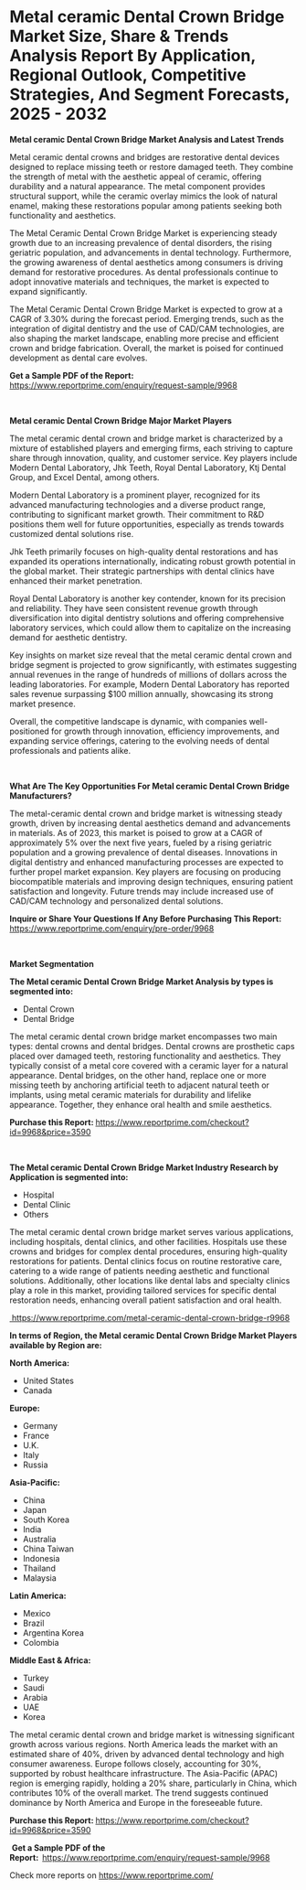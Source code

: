 <p><h1>Metal ceramic Dental Crown Bridge Market Size, Share & Trends Analysis Report By Application, Regional Outlook, Competitive Strategies, And Segment Forecasts, 2025 - 2032</h1></p><p><strong>Metal ceramic Dental Crown Bridge Market Analysis and Latest Trends</strong></p>
<p><p>Metal ceramic dental crowns and bridges are restorative dental devices designed to replace missing teeth or restore damaged teeth. They combine the strength of metal with the aesthetic appeal of ceramic, offering durability and a natural appearance. The metal component provides structural support, while the ceramic overlay mimics the look of natural enamel, making these restorations popular among patients seeking both functionality and aesthetics.</p><p>The Metal Ceramic Dental Crown Bridge Market is experiencing steady growth due to an increasing prevalence of dental disorders, the rising geriatric population, and advancements in dental technology. Furthermore, the growing awareness of dental aesthetics among consumers is driving demand for restorative procedures. As dental professionals continue to adopt innovative materials and techniques, the market is expected to expand significantly.</p><p>The Metal Ceramic Dental Crown Bridge Market is expected to grow at a CAGR of 3.30% during the forecast period. Emerging trends, such as the integration of digital dentistry and the use of CAD/CAM technologies, are also shaping the market landscape, enabling more precise and efficient crown and bridge fabrication. Overall, the market is poised for continued development as dental care evolves.</p></p>
<p><strong>Get a Sample PDF of the Report:&nbsp;</strong> <a href="https://www.reportprime.com/enquiry/request-sample/9968?utm_campaign=2487&utm_medium=2&utm_source=Github&utm_content=ia&utm_term=20032025&utm_id=metal-ceramic-dental-crown-bridge">https://www.reportprime.com/enquiry/request-sample/9968</a></p>
<p>&nbsp;</p>
<p><strong>Metal ceramic Dental Crown Bridge Major Market Players</strong></p>
<p><p>The metal ceramic dental crown and bridge market is characterized by a mixture of established players and emerging firms, each striving to capture share through innovation, quality, and customer service. Key players include Modern Dental Laboratory, Jhk Teeth, Royal Dental Laboratory, Ktj Dental Group, and Excel Dental, among others.</p><p>Modern Dental Laboratory is a prominent player, recognized for its advanced manufacturing technologies and a diverse product range, contributing to significant market growth. Their commitment to R&D positions them well for future opportunities, especially as trends towards customized dental solutions rise.</p><p>Jhk Teeth primarily focuses on high-quality dental restorations and has expanded its operations internationally, indicating robust growth potential in the global market. Their strategic partnerships with dental clinics have enhanced their market penetration.</p><p>Royal Dental Laboratory is another key contender, known for its precision and reliability. They have seen consistent revenue growth through diversification into digital dentistry solutions and offering comprehensive laboratory services, which could allow them to capitalize on the increasing demand for aesthetic dentistry.</p><p>Key insights on market size reveal that the metal ceramic dental crown and bridge segment is projected to grow significantly, with estimates suggesting annual revenues in the range of hundreds of millions of dollars across the leading laboratories. For example, Modern Dental Laboratory has reported sales revenue surpassing $100 million annually, showcasing its strong market presence.</p><p>Overall, the competitive landscape is dynamic, with companies well-positioned for growth through innovation, efficiency improvements, and expanding service offerings, catering to the evolving needs of dental professionals and patients alike.</p></p>
<p>&nbsp;</p>
<p><strong>What Are The Key Opportunities For Metal ceramic Dental Crown Bridge Manufacturers?</strong></p>
<p><p>The metal-ceramic dental crown and bridge market is witnessing steady growth, driven by increasing dental aesthetics demand and advancements in materials. As of 2023, this market is poised to grow at a CAGR of approximately 5% over the next five years, fueled by a rising geriatric population and a growing prevalence of dental diseases. Innovations in digital dentistry and enhanced manufacturing processes are expected to further propel market expansion. Key players are focusing on producing biocompatible materials and improving design techniques, ensuring patient satisfaction and longevity. Future trends may include increased use of CAD/CAM technology and personalized dental solutions.</p></p>
<p><strong>Inquire or Share Your Questions If Any Before Purchasing This Report:</strong> <a href="https://www.reportprime.com/enquiry/pre-order/9968?utm_campaign=2487&utm_medium=2&utm_source=Github&utm_content=ia&utm_term=20032025&utm_id=metal-ceramic-dental-crown-bridge">https://www.reportprime.com/enquiry/pre-order/9968</a></p>
<p>&nbsp;</p>
<p><strong>Market Segmentation</strong></p>
<p><strong>The Metal ceramic Dental Crown Bridge Market Analysis by types is segmented into:</strong></p>
<p><ul><li>Dental Crown</li><li>Dental Bridge</li></ul></p>
<p><p>The metal ceramic dental crown bridge market encompasses two main types: dental crowns and dental bridges. Dental crowns are prosthetic caps placed over damaged teeth, restoring functionality and aesthetics. They typically consist of a metal core covered with a ceramic layer for a natural appearance. Dental bridges, on the other hand, replace one or more missing teeth by anchoring artificial teeth to adjacent natural teeth or implants, using metal ceramic materials for durability and lifelike appearance. Together, they enhance oral health and smile aesthetics.</p></p>
<p><strong>Purchase this Report:&nbsp;</strong><a href="https://www.reportprime.com/checkout?id=9968&price=3590&utm_campaign=2487&utm_medium=2&utm_source=Github&utm_content=ia&utm_term=20032025&utm_id=metal-ceramic-dental-crown-bridge">https://www.reportprime.com/checkout?id=9968&price=3590</a></p>
<p>&nbsp;</p>
<p><strong>The Metal ceramic Dental Crown Bridge Market Industry Research by Application is segmented into:</strong></p>
<p><ul><li>Hospital</li><li>Dental Clinic</li><li>Others</li></ul></p>
<p><p>The metal ceramic dental crown bridge market serves various applications, including hospitals, dental clinics, and other facilities. Hospitals use these crowns and bridges for complex dental procedures, ensuring high-quality restorations for patients. Dental clinics focus on routine restorative care, catering to a wide range of patients needing aesthetic and functional solutions. Additionally, other locations like dental labs and specialty clinics play a role in this market, providing tailored services for specific dental restoration needs, enhancing overall patient satisfaction and oral health.</p></p>
<p><a href="https://www.reportprime.com/metal-ceramic-dental-crown-bridge-r9968?utm_campaign=2487&utm_medium=2&utm_source=Github&utm_content=ia&utm_term=20032025&utm_id=metal-ceramic-dental-crown-bridge">&nbsp;https://www.reportprime.com/metal-ceramic-dental-crown-bridge-r9968</a></p>
<p><strong>In terms of Region, the Metal ceramic Dental Crown Bridge Market Players available by Region are:</strong></p>
<p>
    <p> <strong> North America: </strong>
        <ul>
            <li>United States</li>
            <li>Canada</li>
        </ul>
        </p> 
    <p> <strong> Europe: </strong>
        <ul>
            <li>Germany</li>
            <li>France</li>
            <li>U.K.</li>
            <li>Italy</li>
            <li>Russia</li>
        </ul>
        </p> 
    <p> <strong> Asia-Pacific: </strong>
        <ul>
            <li>China</li>
            <li>Japan</li>
            <li>South Korea</li>
            <li>India</li>
            <li>Australia</li>
            <li>China Taiwan</li>
            <li>Indonesia</li>
            <li>Thailand</li>
            <li>Malaysia</li>
        </ul>
        </p> 
    <p> <strong> Latin America: </strong>
        <ul>
            <li>Mexico</li>
            <li>Brazil</li>
            <li>Argentina Korea</li>
            <li>Colombia</li>
        </ul>
        </p> 
    <p> <strong> Middle East & Africa: </strong>
        <ul>
            <li>Turkey</li>
            <li>Saudi</li>
            <li>Arabia</li>
            <li>UAE</li>
            <li>Korea</li>
        </ul>
    </p>
    </p>
<p><p>The metal ceramic dental crown and bridge market is witnessing significant growth across various regions. North America leads the market with an estimated share of 40%, driven by advanced dental technology and high consumer awareness. Europe follows closely, accounting for 30%, supported by robust healthcare infrastructure. The Asia-Pacific (APAC) region is emerging rapidly, holding a 20% share, particularly in China, which contributes 10% of the overall market. The trend suggests continued dominance by North America and Europe in the foreseeable future.</p></p>
<p><strong>Purchase this Report: </strong><a href="https://www.reportprime.com/checkout?id=9968&price=3590&utm_campaign=2487&utm_medium=2&utm_source=Github&utm_content=ia&utm_term=20032025&utm_id=metal-ceramic-dental-crown-bridge">https://www.reportprime.com/checkout?id=9968&price=3590</a></p>
<p>&nbsp;<strong>Get a Sample PDF of the Report:&nbsp;&nbsp;</strong><a href="https://www.reportprime.com/enquiry/request-sample/9968?utm_campaign=2487&utm_medium=2&utm_source=Github&utm_content=ia&utm_term=20032025&utm_id=metal-ceramic-dental-crown-bridge">https://www.reportprime.com/enquiry/request-sample/9968</a></p>
<p><strong></strong></p>
<p>Check more reports on <a href="https://www.reportprime.com/?utm_campaign=2487&utm_medium=2&utm_source=Github&utm_content=ia&utm_term=20032025&utm_id=metal-ceramic-dental-crown-bridge">https://www.reportprime.com/</a></p>